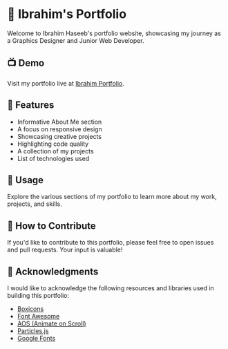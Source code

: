 # 🚀 Ibrahim's Portfolio

Welcome to Ibrahim Haseeb's portfolio website, showcasing my journey as a Graphics Designer and Junior Web Developer.

## 📺 Demo

Visit my portfolio live at [Ibrahim Portfolio](#https://cloudyonthemic.github.io/portfolio/).

## 🌟 Features

- Informative About Me section
- A focus on responsive design
- Showcasing creative projects
- Highlighting code quality
- A collection of my projects
- List of technologies used


## 📝 Usage

Explore the various sections of my portfolio to learn more about my work, projects, and skills.

## 🙌 How to Contribute

If you'd like to contribute to this portfolio, please feel free to open issues and pull requests. Your input is valuable!


## 🙏 Acknowledgments

I would like to acknowledge the following resources and libraries used in building this portfolio:

- [Boxicons](https://boxicons.com/)
- [Font Awesome](https://fontawesome.com/)
- [AOS (Animate on Scroll)](https://michalsnik.github.io/aos/)
- [Particles.js](https://vincentgarreau.com/particles.js/)
- [Google Fonts](https://fonts.google.com/)
